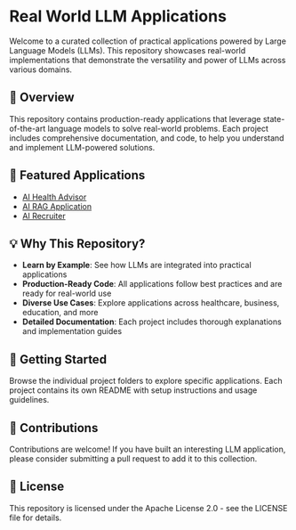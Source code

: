 # Real World LLM Applications

Welcome to a curated collection of practical applications powered by Large Language Models (LLMs). This repository showcases real-world implementations that demonstrate the versatility and power of LLMs across various domains.

## 🌟 Overview

This repository contains production-ready applications that leverage state-of-the-art language models to solve real-world problems. Each project includes comprehensive documentation, and code, to help you understand and implement LLM-powered solutions.

## 🚀 Featured Applications

- [AI Health Advisor](/ai_health_advisor_agent/)
- [AI RAG Application](/ai_basic_rag/)
- [AI Recruiter](/ai_recruiter/)

## 💡 Why This Repository?

- **Learn by Example**: See how LLMs are integrated into practical applications
- **Production-Ready Code**: All applications follow best practices and are ready for real-world use
- **Diverse Use Cases**: Explore applications across healthcare, business, education, and more
- **Detailed Documentation**: Each project includes thorough explanations and implementation guides

## 🔧 Getting Started

Browse the individual project folders to explore specific applications. Each project contains its own README with setup instructions and usage guidelines.

## 🤝 Contributions

Contributions are welcome! If you have built an interesting LLM application, please consider submitting a pull request to add it to this collection.

## 📝 License

This repository is licensed under the Apache License 2.0 - see the LICENSE file for details.